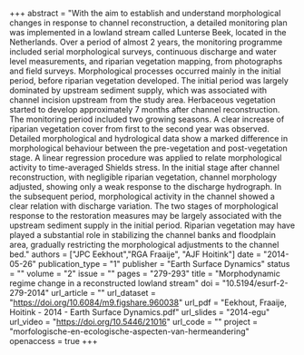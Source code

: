 +++
abstract = "With the aim to establish and understand morphological changes in response to channel reconstruction, a detailed monitoring plan was implemented in a lowland stream called Lunterse Beek, located in the Netherlands. Over a period of almost 2 years, the monitoring programme included serial morphological surveys, continuous discharge and water level measurements, and riparian vegetation mapping, from photographs and field surveys. Morphological processes occurred mainly in the initial period, before riparian vegetation developed. The initial period was largely dominated by upstream sediment supply, which was associated with channel incision upstream from the study area. Herbaceous vegetation started to develop approximately 7 months after channel reconstruction. The monitoring period included two growing seasons. A clear increase of riparian vegetation cover from first to the second year was observed. Detailed morphological and hydrological data show a marked difference in morphological behaviour between the pre-vegetation and post-vegetation stage. A linear regression procedure was applied to relate morphological activity to time-averaged Shields stress. In the initial stage after channel reconstruction, with negligible riparian vegetation, channel morphology adjusted, showing only a weak response to the discharge hydrograph. In the subsequent period, morphological activity in the channel showed a clear relation with discharge variation. The two stages of morphological response to the restoration measures may be largely associated with the upstream sediment supply in the initial period. Riparian vegetation may have played a substantial role in stabilizing the channel banks and floodplain area, gradually restricting the morphological adjustments to the channel bed."
authors = ["JPC Eekhout","RGA Fraaije", "AJF Hoitink"]
date = "2014-05-26"
publication_type = "1"
publisher = "Earth Surface Dynamics"
status = ""
volume = "2"
issue = ""
pages = "279-293"
title = "Morphodynamic regime change in a reconstructed lowland stream"
doi = "10.5194/esurf-2-279-2014"
url_article = ""
url_dataset = "https://doi.org/10.6084/m9.figshare.960038"
url_pdf = "Eekhout, Fraaije, Hoitink - 2014 - Earth Surface Dynamics.pdf"
url_slides = "2014-egu"
url_video = "https://doi.org/10.5446/21016"
url_code = ""
project = "morfologische-en-ecologische-aspecten-van-hermeandering"
openaccess = true
+++